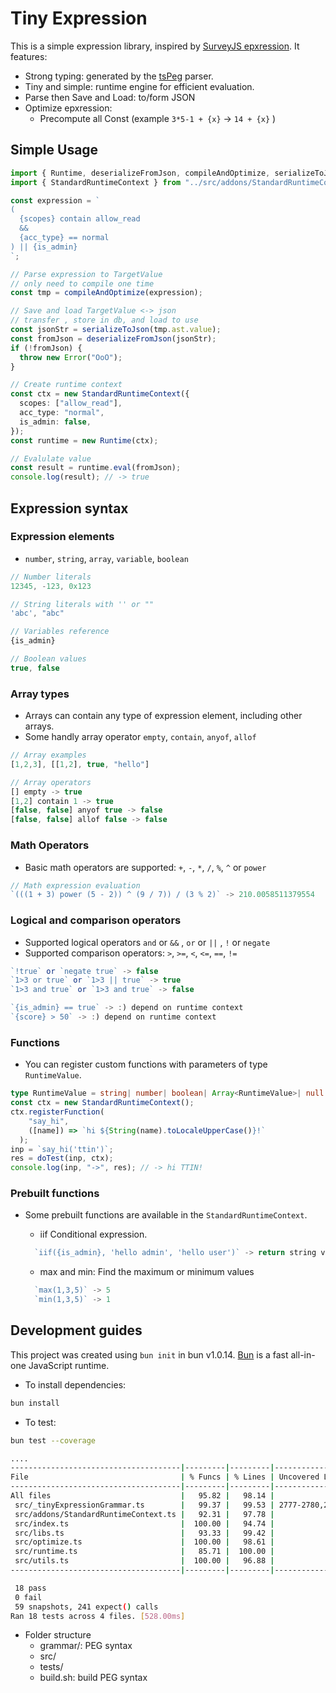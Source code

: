 # Tiny Expression

This is a simple expression library, inspired by [SurveyJS epxression](https://surveyjs.io/form-library/documentation/design-survey/conditional-logic). It features:

- Strong typing: generated by the [tsPeg](https://github.com/EoinDavey/tsPEG) parser.
- Tiny and simple: runtime engine for efficient evaluation.
- Parse then Save and Load: to/form JSON
- Optimize epxression:
  - Precompute all Const (example `3*5-1 + {x}` -> `14 + {x}` )

## Simple Usage

```ts
import { Runtime, deserializeFromJson, compileAndOptimize, serializeToJson } from "../src";
import { StandardRuntimeContext } from "../src/addons/StandardRuntimeContext";

const expression = `
(
  {scopes} contain allow_read 
  &&
  {acc_type} == normal
) || {is_admin}
`;

// Parse expression to TargetValue
// only need to compile one time
const tmp = compileAndOptimize(expression);

// Save and load TargetValue <-> json
// transfer , store in db, and load to use
const jsonStr = serializeToJson(tmp.ast.value);
const fromJson = deserializeFromJson(jsonStr);
if (!fromJson) {
  throw new Error("OoO");
}

// Create runtime context
const ctx = new StandardRuntimeContext({
  scopes: ["allow_read"],
  acc_type: "normal",
  is_admin: false,
});
const runtime = new Runtime(ctx);

// Evalulate value
const result = runtime.eval(fromJson);
console.log(result); // -> true
```

## Expression syntax

### Expression elements

- `number`, `string`, `array`, `variable`, `boolean`

```ts
// Number literals
12345, -123, 0x123

// String literals with '' or ""
'abc', "abc"

// Variables reference
{is_admin}

// Boolean values
true, false
```

### Array types

- Arrays can contain any type of expression element, including other arrays.
- Some handly array operator `empty`, `contain`, `anyof`, `allof`

```ts
// Array examples
[1,2,3], [[1,2], true, "hello"]

// Array operators
[] empty -> true
[1,2] contain 1 -> true
[false, false] anyof true -> false
[false, false] allof false -> false
```

### Math Operators

- Basic math operators are supported: `+`, `-`, `*`, `/`, `%`, `^` or `power`

```ts
// Math expression evaluation
`(((1 + 3) power (5 - 2)) ^ (9 / 7)) / (3 % 2)` -> 210.0058511379554
```

### Logical and comparison operators

- Supported logical operators `and` or `&&` , `or` or `||` , `!` or `negate`
- Supported comparison operators: `>`, `>=`, `<`, `<=`, `==`, `!=`

```ts
`!true` or `negate true` -> false
`1>3 or true` or `1>3 || true` -> true
`1>3 and true` or `1>3 and true` -> false

`{is_admin} == true` -> :) depend on runtime context
`{score} > 50` -> :) depend on runtime context
```

### Functions

- You can register custom functions with parameters of type `RuntimeValue`.

```ts
type RuntimeValue = string| number| boolean| Array<RuntimeValue>| null
const ctx = new StandardRuntimeContext();
ctx.registerFunction(
    "say_hi",
    ([name]) => `hi ${String(name).toLocaleUpperCase()}!`
  );
inp = `say_hi('ttin')`;
res = doTest(inp, ctx);
console.log(inp, "->", res); // -> hi TTIN!
```

### Prebuilt functions

- Some prebuilt functions are available in the `StandardRuntimeContext`.

  - iif Conditional expression.

  ```ts
    `iif({is_admin}, 'hello admin', 'hello user')` -> return string value depend on variable
  ```

  - max and min: Find the maximum or minimum values

  ```ts
    `max(1,3,5)` -> 5
    `min(1,3,5)` -> 1
  ```

## Development guides

This project was created using `bun init` in bun v1.0.14. [Bun](https://bun.sh) is a fast all-in-one JavaScript runtime.

- To install dependencies:

```bash
bun install
```

- To test:

```bash
bun test --coverage

....
--------------------------------------|---------|---------|-------------------
File                                  | % Funcs | % Lines | Uncovered Line #s
--------------------------------------|---------|---------|-------------------
All files                             |   95.82 |   98.14 |
 src/_tinyExpressionGrammar.ts        |   99.37 |   99.53 | 2777-2780,2784-2790
 src/addons/StandardRuntimeContext.ts |   92.31 |   97.78 |
 src/index.ts                         |  100.00 |   94.74 |
 src/libs.ts                          |   93.33 |   99.42 |
 src/optimize.ts                      |  100.00 |   98.61 |
 src/runtime.ts                       |   85.71 |  100.00 |
 src/utils.ts                         |  100.00 |   96.88 |
--------------------------------------|---------|---------|-------------------

 18 pass
 0 fail
 59 snapshots, 241 expect() calls
Ran 18 tests across 4 files. [528.00ms]
```

- Folder structure
  - grammar/: PEG syntax
  - src/
  - tests/
  - build.sh: build PEG syntax
